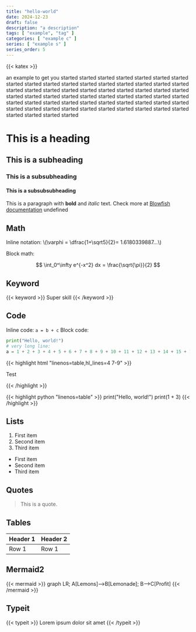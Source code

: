 ```yaml
---
title: "hello-world"
date: 2024-12-23
draft: false
description: "a description"
tags: [ "example", "tag" ]
categories: [ "example c" ]
series: [ "example s" ]
series_order: 5
---
```

{{< katex >}}

an example to get you started started started started started started started started started started started started started started started started started started started started started started started started started started started started started started started started started started started started started started started started started started started started started started started started started started started started started started started started started started started started started

# This is a heading

## This is a subheading

### This is a subsubheading

#### This is a subsubsubheading

This is a paragraph with **bold** and *italic* text.
Check more at [Blowfish documentation](https://blowfish.page/)
undefined

## Math

Inline notation: \\(\varphi = \dfrac{1+\sqrt5}{2}= 1.6180339887…\\)

Block math:

$$
\int_0^\infty e^{-x^2} dx = \frac{\sqrt{\pi}}{2}
$$

## Keyword
{{< keyword >}} Super skill {{< /keyword >}}

## Code

Inline code: `a = b + c`
Block code:

```python
print("Hello, world!")
# very long line:
a = 1 + 2 + 3 + 4 + 5 + 6 + 7 + 8 + 9 + 10 + 11 + 12 + 13 + 14 + 15 + 16 + 17 + 18 + 19 + 20 + 21
```

{{< highlight html "linenos=table,hl_lines=4 7-9" >}}

<!DOCTYPE html>
<html lang="en">
<head>
  <meta charset="utf-8">
  <title>Example HTML5 Document</title>
</head>
<body>
  <p>Test</p>
</body>
</html>
{{< /highlight >}}

{{< highlight python "linenos=table" >}}
print("Hello, world!")
print(1 + 3)
{{< /highlight >}}

## Lists

1. First item
2. Second item
3. Third item

- First item
- Second item
- Third item

## Quotes

> This is a quote.

## Tables

| Header 1 | Header 2 |
|----------|----------|
| Row 1    | Row 1    |

## Mermaid2

{{< mermaid >}}
graph LR;
A[Lemons]-->B[Lemonade];
B-->C[Profit]
{{< /mermaid >}}

## Typeit

{{< typeit >}}
Lorem ipsum dolor sit amet 
{{< /typeit >}}

